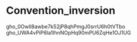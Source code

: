 # Convention_inversion
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
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
